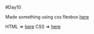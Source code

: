 
#Day10

Made something using css flexbox [here](cssflexbox.PNG)



HTML => [here](index.html)
CSS =>	[here](style.css)
